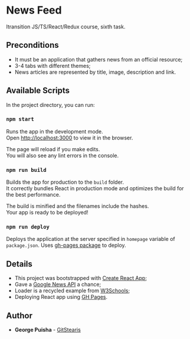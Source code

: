 # News Feed

Itransition JS/TS/React/Redux course, sixth task.

## Preconditions

* It must be an application that gathers news from an official resource;
* 3-4 tabs with different themes;
* News articles are represented by title, image, description and link.

## Available Scripts

In the project directory, you can run:

### `npm start`

Runs the app in the development mode.<br>
Open [http://localhost:3000](http://localhost:3000) to view it in the browser.

The page will reload if you make edits.<br>
You will also see any lint errors in the console.

### `npm run build`

Builds the app for production to the `build` folder.<br>
It correctly bundles React in production mode and optimizes the build for the best performance.

The build is minified and the filenames include the hashes.<br>
Your app is ready to be deployed!

### `npm run deploy`

Deploys the application at the server specified in `homepage` variable of `package.json`. Uses [gh-pages package](https://www.npmjs.com/package/gh-pages) to deploy.

## Details

* This project was bootstrapped with [Create React App](https://github.com/facebook/create-react-app);
* Gave a [Google News API](https://newsapi.org/docs) a chance;
* Loader is a recycled example from [W3Schools](https://www.w3schools.com/howto/howto_css_loader.asp);
* Deploying React app using [GH Pages](https://github.com/gitname/react-gh-pages).
## Author

* **George Puisha** - [GitStearis](https://github.com/GitStearis)
